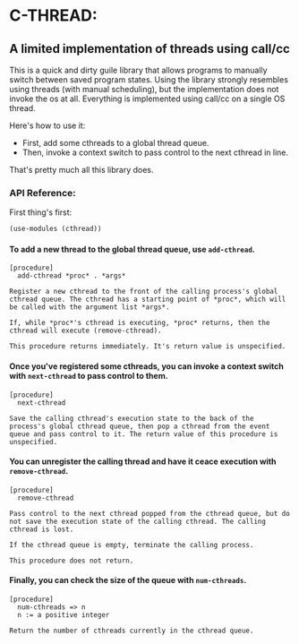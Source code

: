 # C-THREAD:
## A limited implementation of threads using call/cc

This is a quick and dirty guile library that allows programs to manually switch between saved program states. Using the library strongly resembles using threads (with manual scheduling), but the implementation does not invoke the os at all. Everything is implemented using call/cc on a single OS thread.

Here's how to use it:
 * First, add some cthreads to a global thread queue.
 * Then, invoke a context switch to pass control to the next cthread in line.

That's pretty much all this library does.

### API Reference:

First thing's first:

```scheme
(use-modules (cthread))
```

#### To add a new thread to the global thread queue, use `add-cthread`.

```text
[procedure]
  add-cthread *proc* . *args*

Register a new cthread to the front of the calling process's global cthread queue. The cthread has a starting point of *proc*, which will be called with the argument list *args*.

If, while *proc*'s cthread is executing, *proc* returns, then the cthread will execute (remove-cthread).

This procedure returns immediately. It's return value is unspecified.
```

#### Once you've registered some cthreads, you can invoke a context switch with `next-cthread` to pass control to them.

```text
[procedure]
  next-cthread

Save the calling cthread's execution state to the back of the process's global cthread queue, then pop a cthread from the event queue and pass control to it. The return value of this procedure is unspecified.
```

#### You can unregister the calling thread and have it ceace execution with `remove-cthread`.

```text
[procedure]
  remove-cthread

Pass control to the next cthread popped from the cthread queue, but do not save the execution state of the calling cthread. The calling cthread is lost.

If the cthread queue is empty, terminate the calling process.

This procedure does not return.
```

#### Finally, you can check the size of the queue with `num-cthreads`.

```text
[procedure]
  num-cthreads => n
  n := a positive integer

Return the number of cthreads currently in the cthread queue.
```
